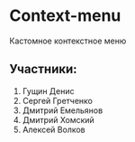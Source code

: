 # Context-menu
Кастомное контекстное меню

## Участники:
1. Гущин Денис
2. Сергей Гретченко
3. Дмитрий Емельянов
4. Дмитрий Хомский
5. Алексей Волков

